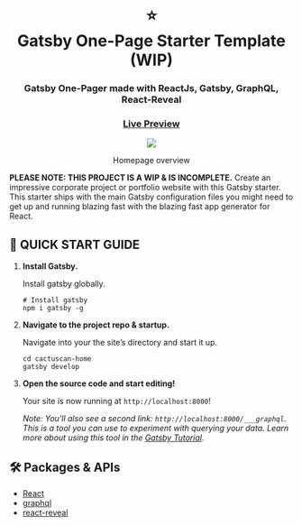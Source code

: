 <div align="center">
  <h1>⭐<br>Gatsby One-Page Starter Template (WIP)</h1>
  <h3>Gatsby One-Pager made with ReactJs, Gatsby, GraphQL, React-Reveal</h3>
  <h3><a href="https://matthewjigalin-react-portfolio.netlify.app/" target="_blank">Live Preview</a></h3>
</div>

<div align="center"><img src="https://user-images.githubusercontent.com/29565530/145673019-4a050862-5867-43bc-9842-2564cc8f9a57.gif" /></div>
<div align="center">
  <p>Homepage overview</p>
</div>

**PLEASE NOTE: THIS PROJECT IS A WIP & IS INCOMPLETE.**
Create an impressive corporate project or portfolio website with this Gatsby starter. This starter ships with the main Gatsby configuration files you might need to get up and running blazing fast with the blazing fast app generator for React.



## 🚀 QUICK START GUIDE

1.  **Install Gatsby.**

    Install gatsby globally.

    ```shell
    # Install gatsby
    npm i gatsby -g
    ```

1.  **Navigate to the project repo & startup.**

    Navigate into your the site’s directory and start it up.

    ```shell
    cd cactuscan-home
    gatsby develop
    ```

1.  **Open the source code and start editing!**

    Your site is now running at `http://localhost:8000`!

    _Note: You'll also see a second link: _`http://localhost:8000/___graphql`_. This is a tool you can use to experiment with querying your data. Learn more about using this tool in the [Gatsby Tutorial](https://www.gatsbyjs.com/docs/tutorial/part-4/#use-graphiql-to-explore-the-data-layer-and-write-graphql-queries)._

## 🛠️ Packages & APIs

- [React](https://reactjs.org/)
- [graphql](https://graphql.org/) 
- [react-reveal](https://github.com/rnosov/react-reveal)
